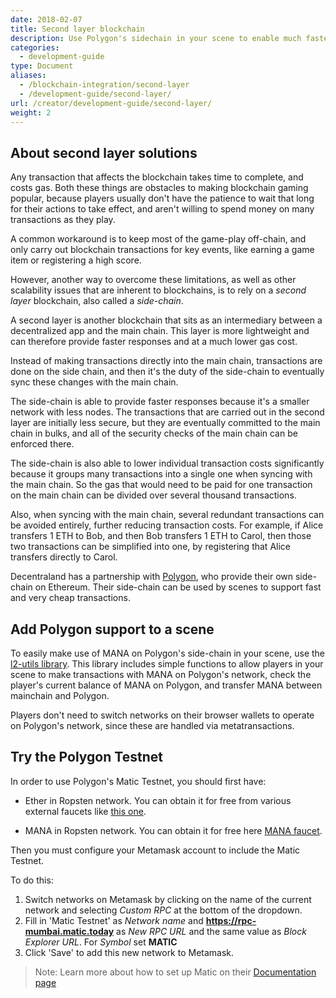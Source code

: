 ```yaml
---
date: 2018-02-07
title: Second layer blockchain
description: Use Polygon's sidechain in your scene to enable much faster and cheaper blockchain transactions.
categories:
  - development-guide
type: Document
aliases:
  - /blockchain-integration/second-layer
  - /development-guide/second-layer/
url: /creator/development-guide/second-layer/
weight: 2
---
```


## About second layer solutions

Any transaction that affects the blockchain takes time to complete, and costs gas. Both these things are obstacles to making blockchain gaming popular, because players usually don't have the patience to wait that long for their actions to take effect, and aren't willing to spend money on many transactions as they play.

A common workaround is to keep most of the game-play off-chain, and only carry out blockchain transactions for key events, like earning a game item or registering a high score.

However, another way to overcome these limitations, as well as other scalability issues that are inherent to blockchains, is to rely on a _second layer_ blockchain, also called a _side-chain_.

A second layer is another blockchain that sits as an intermediary between a decentralized app and the main chain. This layer is more lightweight and can therefore provide faster responses and at a much lower gas cost.

Instead of making transactions directly into the main chain, transactions are done on the side chain, and then it's the duty of the side-chain to eventually sync these changes with the main chain.

The side-chain is able to provide faster responses because it's a smaller network with less nodes. The transactions that are carried out in the second layer are initially less secure, but they are eventually committed to the main chain in bulks, and all of the security checks of the main chain can be enforced there.

The side-chain is also able to lower individual transaction costs significantly because it groups many transactions into a single one when syncing with the main chain. So the gas that would need to be paid for one transaction on the main chain can be divided over several thousand transactions.

Also, when syncing with the main chain, several redundant transactions can be avoided entirely, further reducing transaction costs. For example, if Alice transfers 1 ETH to Bob, and then Bob transfers 1 ETH to Carol, then those two transactions can be simplified into one, by registering that Alice transfers directly to Carol.

Decentraland has a partnership with [Polygon](https://polygon.technology/), who provide their own side-chain on Ethereum. Their side-chain can be used by scenes to support fast and very cheap transactions.

## Add Polygon support to a scene

To easily make use of MANA on Polygon's side-chain in your scene, use the [l2-utils library](https://github.com/decentraland/decentraland-l2-utils). This library includes simple functions to allow players in your scene to make transactions with MANA on Polygon's network, check the player's current balance of MANA on Polygon, and transfer MANA between mainchain and Polygon.

<!-- TODO: is L2 Utils still relevant? does it need revamping for SDK7? -->

Players don't need to switch networks on their browser wallets to operate on Polygon's network, since these are handled via metatransactions.


## Try the Polygon Testnet

In order to use Polygon's Matic Testnet, you should first have:

- Ether in Ropsten network. You can obtain it for free from various external faucets like [this one](https://faucet.ropsten.be/).

- MANA in Ropsten network. You can obtain it for free here [MANA faucet](https://faucet.decentraland.today/).

Then you must configure your Metamask account to include the Matic Testnet.

To do this:

1. Switch networks on Metamask by clicking on the name of the current network and selecting _Custom RPC_ at the bottom of the dropdown.
2. Fill in 'Matic Testnet' as _Network name_ and **https://rpc-mumbai.matic.today** as _New RPC URL_ and the same value as _Block Explorer URL_. For _Symbol_ set **MATIC**
3. Click 'Save' to add this new network to Metamask.

> Note: Learn more about how to set up Matic on their [Documentation page](https://docs.matic.network/docs/develop/getting-started)
